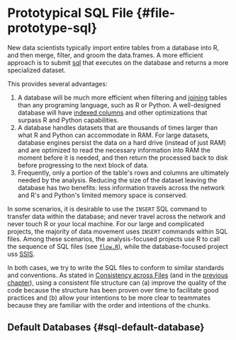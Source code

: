 Prototypical SQL File {#file-prototype-sql}
====================================

New data scientists typically import entire tables from a database into R, and then merge, filter, and groom the data.frames.  A more efficient approach is to submit [sql](https://en.wikipedia.org/wiki/SQL) that executes on the database and returns a more specialized dataset.

This provides several advantages:

1. A database will be much more efficient when filtering and [joining](https://www.w3schools.com/sql/sql_join.asp) tables than any programing language, such as R or Python.  A well-designed database will have [indexed columns](https://en.wikipedia.org/wiki/Database_index#:~:text=A%20database%20index%20is%20a,maintain%20the%20index%20data%20structure.) and other optimizations that surpass R and Python capabilities.
1. A database handles datasets that are thousands of times larger than what R and Python can accommodate in RAM.  For large datasets, database engines persist the data on a hard drive (instead of just RAM) and are optimized to read the necessary information into RAM the moment before it is needed, and then return the processed back to disk before progressing to the next block of data.
1. Frequently, only a portion of the table's rows and columns are ultimately needed by the analysis.  Reducing the size of the dataset leaving the database has two benefits: less information travels across the network and R's and Python's limited memory space is conserved.

In some scenarios, it is desirable to use the `INSERT` SQL command to transfer data within the database; and never travel across the network and never touch R or your local machine.  For our large and complicated projects, the majority of data movement uses `INSERT` commands within SQL files.  Among these scenarios, the analysis-focused projects use R to call the sequence of SQL files (see [`flow.R`](#repo-flow)), while the database-focused project uss [SSIS](https://en.wikipedia.org/wiki/SQL_Server_Integration_Services).

In both cases, we try to write the SQL files to conform to similar standards and conventions.  As stated in [Consistency across Files](#consistency-files) (and in the [previous chapter](#file-prototype-r)), using a consistent file structure can (a) improve the quality of the code because the structure has been proven over time to facilitate good practices and (b) allow your intentions to be more clear to teammates because they are familiar with the order and intentions of the chunks.

Default Databases {#sql-default-database}
------------------------------------

```sql
```